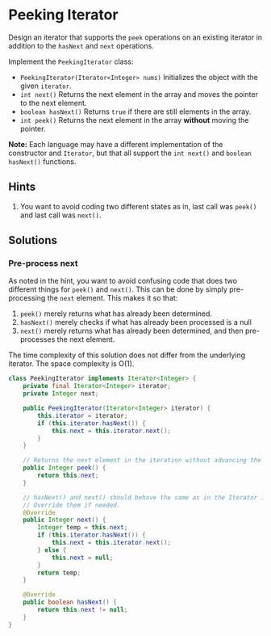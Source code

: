 # Peeking Iterator

Design an iterator that supports the `peek` operations on an existing iterator
in addition to the `hasNext` and `next` operations.

Implement the `PeekingIterator` class:

- `PeekingIterator(Iterator<Integer> nums)` Initializes the object with the
  given `iterator`.
- `int next()` Returns the next element in the array and moves the pointer to
  the next element.
- `boolean hasNext()` Returns `true` if there are still elements in the array.
- `int peek()` Returns the next element in the array **without** moving the
  pointer.

**Note:** Each language may have a different implementation of the constructor
and `Iterator`, but that all support the `int next()` and `boolean hasNext()`
functions.

## Hints

1. You want to avoid coding two different states as in, last call was `peek()`
   and last call was `next()`.

## Solutions

### Pre-process next

As noted in the hint, you want to avoid confusing code that does two different
things for `peek()` and `next()`. This can be done by simply pre-processing
the `next` element. This makes it so that:

1. `peek()` merely returns what has already been determined.
1. `hasNext()` merely checks if what has already been processed is a null
1. `next()` merely returns what has already been determined, and then
   pre-processes the next element.

The time complexity of this solution does not differ from the underlying
iterator. The space complexity is O(1).

```java
class PeekingIterator implements Iterator<Integer> {
    private final Iterator<Integer> iterator;
    private Integer next;

    public PeekingIterator(Iterator<Integer> iterator) {
        this.iterator = iterator;
        if (this.iterator.hasNext()) {
            this.next = this.iterator.next();
        }
    }

    // Returns the next element in the iteration without advancing the iterator.
    public Integer peek() {
        return this.next;
    }

    // hasNext() and next() should behave the same as in the Iterator interface.
    // Override them if needed.
    @Override
    public Integer next() {
        Integer temp = this.next;
        if (this.iterator.hasNext()) {
            this.next = this.iterator.next();
        } else {
            this.next = null;
        }
        return temp;
    }

    @Override
    public boolean hasNext() {
        return this.next != null;
    }
}
```
